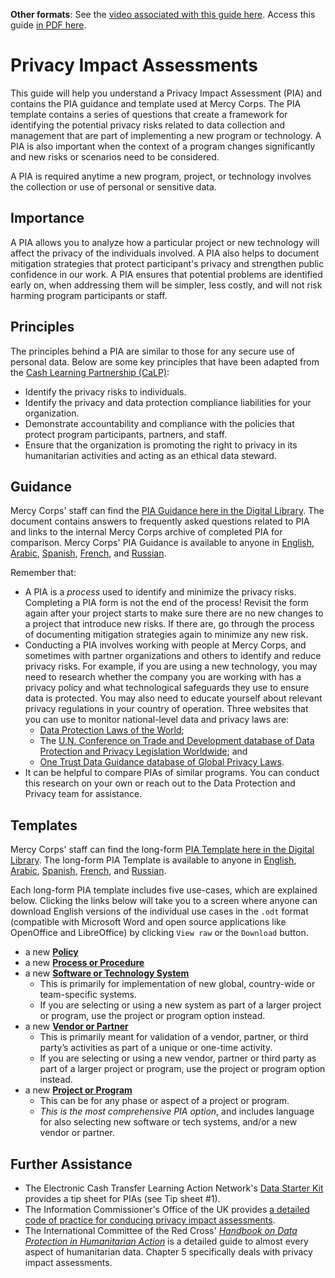 **Other formats**: See the [video associated with this guide here](https://youtu.be/b44SZiL811I). Access this guide [in PDF here](http://dldocs.mercycorps.org/DPPPrivacyImpactAssessmentGuide.pdf).

# Privacy Impact Assessments
This guide will help you understand a Privacy Impact Assessment (PIA) and contains the PIA guidance and template used at Mercy Corps. The PIA template contains a series of questions that create a framework for identifying the potential privacy risks related to data collection and management that are part of implementing a new program or technology. A PIA is also important when the context of a program changes significantly and new risks or scenarios need to be considered.

A PIA is required anytime a new program, project, or technology involves the collection or use of personal or sensitive data.

## Importance
A PIA allows you to analyze how a particular project or new technology will affect the privacy of the individuals involved. A PIA also helps to document mitigation strategies that protect participant's privacy and strengthen public confidence in our work. A PIA ensures that potential problems are identified early on, when addressing them will be simpler, less costly, and will not risk harming program participants or staff.

## Principles
The principles behind a PIA are similar to those for any secure use of personal data. Below are some key principles that have been adapted from the [Cash Learning Partnership (CaLP)](https://www.calpnetwork.org/publication/protecting-beneficiary-privacy-principles-and-operational-standards-for-the-secure-use-of-personal-data-in-cash-and-e-transfer-programmes/):

- Identify the privacy risks to individuals.
- Identify the privacy and data protection compliance liabilities for your organization.
- Demonstrate accountability and compliance with the policies that protect program participants, partners, and staff.
- Ensure that the organization is promoting the right to privacy in its humanitarian activities and acting as an ethical data steward.

## Guidance
Mercy Corps' staff can find the [PIA Guidance here in the Digital Library](https://library.mercycorps.org/record/34302). The document contains answers to frequently asked questions related to PIA and links to the internal Mercy Corps archive of completed PIA for comparison. Mercy Corps' PIA Guidance is available to anyone in [English](http://dldocs.mercycorps.org/PrivacyImpactAssessmentPIAGuidance.pdf), [Arabic](http://dldocs.mercycorps.org/PrivacyImpactAssessmentPIAGuidance-AR.pdf), [Spanish](http://dldocs.mercycorps.org/PrivacyImpactAssessmentPIAGuidance-ES.pdf), [French](http://dldocs.mercycorps.org/PrivacyImpactAssessmentPIAGuidance-FR.pdf), and [Russian](http://dldocs.mercycorps.org/PrivacyImpactAssessmentPIAGuidance-RU.pdf).

Remember that:
- A PIA is a _process_ used to identify and minimize the privacy risks. Completing a PIA form is not the end of the process! Revisit the form again after your project starts to make sure there are no new changes to a project that introduce new risks. If there are, go through the process of documenting mitigation strategies again to minimize any new risk.
- Conducting a PIA involves working with people at Mercy Corps, and sometimes with partner organizations and others to identify and reduce privacy risks. For example, if you are using a new technology, you may need to research whether the company you are working with has a privacy policy and what technological safeguards they use to ensure data is protected. You may also need to educate yourself about relevant privacy regulations in your country of operation. Three websites that you can use to monitor national-level data and privacy laws are:
  - [Data Protection Laws of the World](https://www.dlapiperdataprotection.com);
  - The [U.N. Conference on Trade and Development database of Data Protection and Privacy Legislation Worldwide](https://unctad.org/page/data-protection-and-privacy-legislation-worldwide); and
  - [One Trust Data Guidance database of Global Privacy Laws](https://www.dataguidance.com/advisories/global-privacy-laws).
- It can be helpful to compare PIAs of similar programs. You can conduct this research on your own or reach out to the Data Protection and Privacy team for assistance.

## Templates
Mercy Corps' staff can find the long-form [PIA Template here in the Digital Library](https://library.mercycorps.org/record/34316). The long-form PIA Template is available to anyone in [English](http://dldocs.mercycorps.org/PrivacyImpactAssessmentPIA.docx), [Arabic](http://dldocs.mercycorps.org/PrivacyImpactAssessmentPIA-AR.docx), [Spanish](http://dldocs.mercycorps.org/PrivacyImpactAssessmentPIA-ES.docx), [French](http://dldocs.mercycorps.org/PrivacyImpactAssessmentPIA-FR.docx), and [Russian](http://dldocs.mercycorps.org/PrivacyImpactAssessmentPIA-RU.docx).

Each long-form PIA template includes five use-cases, which are explained below. Clicking the links below will take you to a screen where anyone can download English versions of the individual use cases in the `.odt` format (compatible with Microsoft Word and open source applications like OpenOffice and LibreOffice) by clicking `View raw` or the `Download` button.
- a new **[Policy](PIA-templates/PIA-New-Policy-open.odt)**
- a new **[Process or Procedure](PIA-templates/PIA-New-Process-procedure.odt)**
- a new **[Software or Technology System](PIA-templates/PIA-New-Software-Technology-system.odt)**
  - This is primarily for implementation of new global, country-wide or team-specific systems.
  - If you are selecting or using a new system as part of a larger project or program, use the project or program option instead.
- a new **[Vendor or Partner](PIA-templates/PIA-New-Vendor-Partner.odt)**
  - This is primarily meant for validation of a vendor, partner, or third party’s activities as part of a unique or one-time activity.
  - If you are selecting or using a new vendor, partner or third party as part of a larger project or program, use the project or program option instead.
- a new **[Project or Program](PIA-templates/PIA-New-Project-Program.odt)**
  - This can be for any phase or aspect of a project or program.
  - *This is the most comprehensive PIA option*, and includes language for also selecting new software or tech systems, and/or a new vendor or partner.

## Further Assistance
- The Electronic Cash Transfer Learning Action Network's [Data Starter Kit](https://www.calpnetwork.org/wp-content/uploads/2020/06/DataStarterKitforFieldStaffELAN.pdf) provides a tip sheet for PIAs (see Tip sheet #1).
- The Information Commissioner's Office of the UK provides [a detailed code of practice for conducing privacy impact assessments](https://ico.org.uk/media/about-the-ico/consultations/2052/draft-conducting-privacy-impact-assessments-code-of-practice.pdf).
- The International Committee of the Red Cross' [*Handbook on Data Protection in Humanitarian Action*](https://www.icrc.org/en/data-protection-humanitarian-action-handbook) is a detailed guide to almost every aspect of humanitarian data. Chapter 5 specifically deals with privacy impact assessments.
